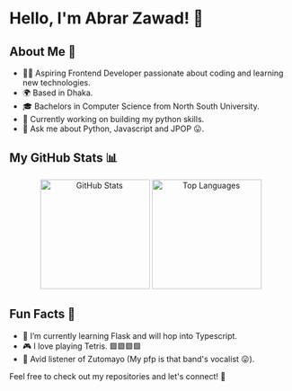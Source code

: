 

<!--
**Abrar-0/Abrar-0** is a ✨ _special_ ✨ repository because its `README.md` (this file) appears on your GitHub profile.

Here are some ideas to get you started:

- 🔭 I’m currently working on ...
- 🌱 I’m currently learning ...
- 👯 I’m looking to collaborate on ...
- 🤔 I’m looking for help with ...
- 💬 Ask me about ...
- 📫 How to reach me: ...
- 😄 Pronouns: ...
- ⚡ Fun fact: ...
-->
# Hello, I'm Abrar Zawad! 👋

## About Me 🌟
- 👨‍💻 Aspiring Frontend Developer passionate about coding and learning new technologies.
- 🌍 Based in Dhaka.
- 🎓 Bachelors in Computer Science from North South University.
- 🚀 Currently working on building my python skills.
- 💬 Ask me about Python, Javascript and JPOP 😛.

## My GitHub Stats 📊

<p align="center">
  <img src="https://github-readme-stats.vercel.app/api?username=abrar-0&show_icons=true&theme=radical" alt="GitHub Stats" height="195px"/>
  <img src="https://github-readme-stats.vercel.app/api/top-langs/?username=abrar-0&layout=compact&theme=radical" alt="Top Languages" height="195px"/>
</p>

## Fun Facts 🎉
- 🌱 I’m currently learning Flask and will hop into Typescript.
- 🎮 I love playing Tetris. 🟩🟩🟩🟩
- 🎵 Avid listener of Zutomayo (My pfp is that band's vocalist 😛).

Feel free to check out my repositories and let's connect! 🚀
